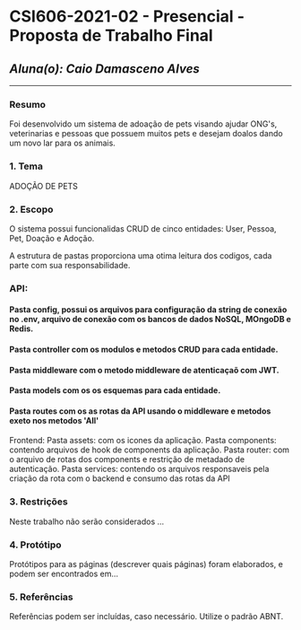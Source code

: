 # **CSI606-2021-02 - Presencial - Proposta de Trabalho Final**

## *Aluna(o): Caio Damasceno Alves*

--------------

### Resumo

  Foi desenvolvido um sistema de adoação de pets visando ajudar ONG's, veterinarias e pessoas que possuem muitos pets e desejam doalos dando um novo lar para os animais.

<!-- Apresentar o tema. -->
### 1. Tema

ADOÇÃO DE PETS
<!-- Descrever e limitar o escopo da aplicação. -->
### 2. Escopo

O sistema possui funcionalidas CRUD de cinco entidades: User, Pessoa, Pet, Doação e Adoção.

A estrutura de pastas proporciona uma otima leitura dos codigos, cada parte com sua responsabilidade.

### API:
#### Pasta config, possui os arquivos para configuração da string de conexão no .env, arquivo de conexão com os bancos de dados NoSQL, MOngoDB e Redis.
#### Pasta controller com os modulos e metodos CRUD para cada entidade.
#### Pasta middleware com o metodo middleware de atenticaçaõ com JWT.
#### Pasta models com os os esquemas para cada entidade.
#### Pasta routes com os as rotas da API usando o middleware e metodos exeto nos metodos 'All'

Frontend:
Pasta assets: com os icones da aplicação.
Pasta components: contendo arquivos de hook de components da aplicação.
Pasta router: com o arquivo de rotas dos components e restrição de metadado de autenticação.
Pasta services: contendo os arquivos responsaveis pela criação da rota com o backend e consumo das rotas da API

<!-- Apresentar restrições de funcionalidades e de escopo. -->
### 3. Restrições

  Neste trabalho não serão considerados ...

<!-- Construir alguns protótipos para a aplicação, disponibilizá-los no Github e descrever o que foi considerado. //-->
### 4. Protótipo

  Protótipos para as páginas (descrever quais páginas) foram elaborados, e podem ser encontrados em...

### 5. Referências

  Referências podem ser incluídas, caso necessário. Utilize o padrão ABNT.
